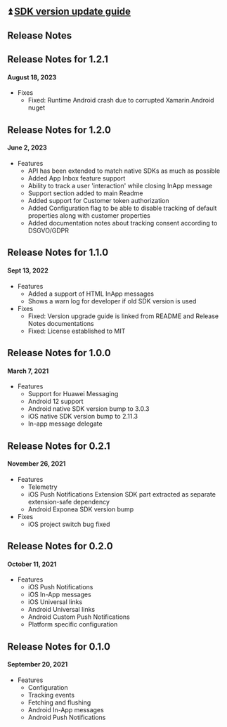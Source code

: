 ## :arrow_double_up: [SDK version update guide](./VERSION_UPDATE.md)

## Release Notes
## Release Notes for 1.2.1
#### August 18, 2023
* Fixes
  * Fixed: Runtime Android crash due to corrupted Xamarin.Android nuget

## Release Notes for 1.2.0
#### June 2, 2023
* Features
  * API has been extended to match native SDKs as much as possible
  * Added App Inbox feature support
  * Ability to track a user 'interaction' while closing InApp message
  * Support section added to main Readme
  * Added support for Customer token authorization
  * Added Configuration flag to be able to disable tracking of default properties along with customer properties
  * Added documentation notes about tracking consent according to DSGVO/GDPR

## Release Notes for 1.1.0
#### Sept 13, 2022
* Features
  * Added a support of HTML InApp messages
  * Shows a warn log for developer if old SDK version is used
* Fixes
  * Fixed: Version upgrade guide is linked from README and Release Notes documentations
  * Fixed: License established to MIT

## Release Notes for 1.0.0
#### March 7, 2021
* Features
  * Support for Huawei Messaging
  * Android 12 support
  * Android native SDK version bump to 3.0.3
  * iOS native SDK version bump to 2.11.3
  * In-app message delegate

## Release Notes for 0.2.1
#### November 26, 2021
* Features
  * Telemetry
  * iOS Push Notifications Extension SDK part extracted as separate extension-safe dependency
  * Android Exponea SDK version bump 
* Fixes
  * iOS project switch bug fixed
  
## Release Notes for 0.2.0
#### October 11, 2021
* Features
  * iOS Push Notifications
  * iOS In-App messages
  * iOS Universal links
  * Android Universal links
  * Android Custom Push Notifications
  * Platform specific configuration
## Release Notes for 0.1.0
#### September 20, 2021
* Features
  * Configuration
  * Tracking events
  * Fetching and flushing
  * Android In-App messages
  * Android Push Notifications
